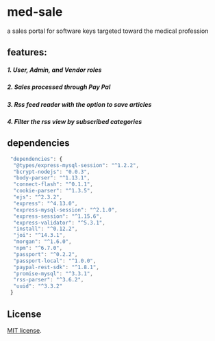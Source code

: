med-sale
===============
a sales portal for software keys targeted toward the medical profession

features:
--------------
##### 1. User, Admin, and Vendor roles

##### 2. Sales processed through Pay Pal

##### 3. Rss feed reader with the option to save articles

##### 4. Filter the rss view by subscribed categories


dependencies
-------
```javascript
 "dependencies": {
  "@types/express-mysql-session": "^1.2.2",
  "bcrypt-nodejs": "0.0.3",
  "body-parser": "^1.13.1",
  "connect-flash": "^0.1.1",
  "cookie-parser": "^1.3.5",
  "ejs": "^2.3.2",
  "express": "^4.13.0",
  "express-mysql-session": "^2.1.0",
  "express-session": "^1.15.6",
  "express-validator": "^5.3.1",
  "install": "^0.12.2",
  "joi": "^14.3.1",
  "morgan": "^1.6.0",
  "npm": "^6.7.0",
  "passport": "^0.2.2",
  "passport-local": "^1.0.0",
  "paypal-rest-sdk": "^1.8.1",
  "promise-mysql": "^3.3.1",
  "rss-parser": "^3.6.2",
  "uuid": "^3.3.2"
 }
```

License
-------
[MIT license](http://opensource.org/licenses/MIT).
